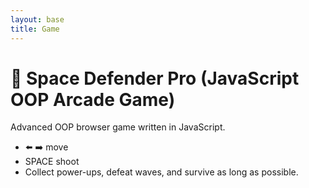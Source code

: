 ```yaml
---
layout: base
title: Game
---
```


# 🚀 Space Defender Pro (JavaScript OOP Arcade Game)

Advanced OOP browser game written in JavaScript.  
- ⬅️ ➡️ move  
- SPACE shoot  
- Collect power-ups, defeat waves, and survive as long as possible.  

<canvas id="gameCanvas" width="600" height="600"></canvas>
<script>
  // ======= Base Entity Class =======
  class Entity {
    constructor(x, y, width, height, color) {
      this.x = x;
      this.y = y;
      this.width = width;
      this.height = height;
      this.color = color;
    }
    draw(ctx) {
      ctx.fillStyle = this.color;
      ctx.fillRect(this.x, this.y, this.width, this.height);
    }
  }

  // ======= Player =======
  class Player extends Entity {
    constructor(x, y) {
      super(x, y, 40, 20, "cyan");
      this.speed = 6;
      this.cooldown = 0;
      this.rapidFire = false;
      this.shield = false;
    }
    move(keys, canvasWidth) {
      if (keys["ArrowLeft"] && this.x > 0) this.x -= this.speed;
      if (keys["ArrowRight"] && this.x + this.width < canvasWidth) this.x += this.speed;
    }
    canShoot() {
      let delay = this.rapidFire ? 8 : 20;
      if (this.cooldown === 0) {
        this.cooldown = delay;
        return true;
      }
      return false;
    }
    updateCooldown() {
      if (this.cooldown > 0) this.cooldown--;
    }
  }

  // ======= Bullet =======
  class Bullet extends Entity {
    constructor(x, y, color, speed, isEnemy = false) {
      super(x, y, 5, 10, color);
      this.speed = speed;
      this.isEnemy = isEnemy;
    }
    update() {
      this.y += this.speed;
    }
  }

  // ======= Enemy Base Class =======
  class Enemy extends Entity {
    constructor(x, y, color = "red") {
      super(x, y, 30, 20, color);
      this.speed = 2;
    }
    update() {
      this.y += this.speed * 0.2;
    }
    shoot(probability = 0.003) {
      if (Math.random() < probability) {
        return new Bullet(this.x + this.width/2, this.y + this.height, "yellow", 4, true);
      }
      return null;
    }
  }

  // ======= Fast Enemy (Polymorphism) =======
  class FastEnemy extends Enemy {
    constructor(x, y) {
      super(x, y, "orange");
      this.speed = 4;
    }
    update() {
      this.y += this.speed * 0.4;
      this.x += Math.sin(this.y / 20) * 3;
    }
  }

  // ======= Tank Enemy (Polymorphism) =======
  class TankEnemy extends Enemy {
    constructor(x, y) {
      super(x, y, "purple");
      this.health = 3;
    }
    takeHit() {
      this.health--;
      if (this.health <= 0) return true;
      return false;
    }
    draw(ctx) {
      ctx.fillStyle = this.color;
      ctx.fillRect(this.x, this.y, this.width, this.height);
      ctx.fillStyle = "white";
      ctx.fillText(this.health, this.x + 10, this.y + 15);
    }
  }

  // ======= Power-Up =======
  class PowerUp extends Entity {
    constructor(x, y, type) {
      const colors = { shield: "blue", rapid: "lime", health: "pink" };
      super(x, y, 15, 15, colors[type]);
      this.type = type;
      this.speed = 2;
    }
    update() {
      this.y += this.speed;
    }
  }

  // ======= Game =======
  class Game {
    constructor(canvasId) {
      this.canvas = document.getElementById(canvasId);
      this.ctx = this.canvas.getContext("2d");
      this.keys = {};
      this.player = new Player(this.canvas.width/2 - 20, this.canvas.height - 40);
      this.bullets = [];
      this.enemies = [];
      this.enemyBullets = [];
      this.powerUps = [];
      this.level = 1;
      this.score = 0;
      this.health = 3;
      this.highScore = localStorage.getItem("spaceDefenderHighScore") || 0;
      this.state = "title"; // title, playing, gameover
      this.spawnTimer = 0;

      document.addEventListener("keydown", (e) => {
        this.keys[e.key] = true;
        if (this.state === "title" && e.key === "Enter") {
          this.start();
        }
        if (this.state === "gameover" && e.key === "Enter") {
          this.reset();
        }
      });
      document.addEventListener("keyup", (e) => this.keys[e.key] = false);

      requestAnimationFrame(() => this.update());
    }

    start() {
      this.state = "playing";
      this.spawnWave();
    }

    reset() {
      this.state = "title";
      this.bullets = [];
      this.enemies = [];
      this.enemyBullets = [];
      this.powerUps = [];
      this.level = 1;
      this.score = 0;
      this.health = 3;
      this.player = new Player(this.canvas.width/2 - 20, this.canvas.height - 40);
    }

    spawnWave() {
      for (let i = 0; i < 6; i++) {
        for (let j = 0; j < this.level; j++) {
          let rand = Math.random();
          if (rand < 0.2) this.enemies.push(new FastEnemy(80 + i*70, 40 + j*60));
          else if (rand < 0.3) this.enemies.push(new TankEnemy(80 + i*70, 40 + j*60));
          else this.enemies.push(new Enemy(80 + i*70, 40 + j*60));
        }
      }
    }

    collision(a, b) {
      return (
        a.x < b.x + b.width &&
        a.x + a.width > b.x &&
        a.y < b.y + b.height &&
        a.y + a.height > b.y
      );
    }

    update() {
      this.ctx.clearRect(0, 0, this.canvas.width, this.canvas.height);

      if (this.state === "title") {
        this.drawTitle();
      } else if (this.state === "playing") {
        this.updateGame();
      } else if (this.state === "gameover") {
        this.drawGameOver();
      }

      requestAnimationFrame(() => this.update());
    }

    updateGame() {
      // --- Player ---
      this.player.move(this.keys, this.canvas.width);
      this.player.draw(this.ctx);
      this.player.updateCooldown();

      if (this.keys[" "] && this.player.canShoot()) {
        this.bullets.push(new Bullet(this.player.x + this.player.width/2 - 2, this.player.y, "lime", -6));
      }

      // --- Bullets ---
      for (let i = this.bullets.length - 1; i >= 0; i--) {
        const b = this.bullets[i];
        b.update();
        b.draw(this.ctx);
        if (b.y < 0) this.bullets.splice(i, 1);
      }

      // --- Enemies ---
      for (let i = this.enemies.length - 1; i >= 0; i--) {
        const e = this.enemies[i];
        e.update();
        e.draw(this.ctx);

        // Enemy shooting
        const bullet = e.shoot ? e.shoot(0.002 + this.level*0.001) : null;
        if (bullet) this.enemyBullets.push(bullet);

        // Bullet collisions
        for (let j = this.bullets.length - 1; j >= 0; j--) {
          if (this.collision(this.bullets[j], e)) {
            if (e instanceof TankEnemy) {
              if (e.takeHit()) {
                this.enemies.splice(i, 1);
                if (Math.random() < 0.1) this.dropPowerUp(e.x, e.y);
              }
            } else {
              this.enemies.splice(i, 1);
              if (Math.random() < 0.1) this.dropPowerUp(e.x, e.y);
            }
            this.bullets.splice(j, 1);
            this.score += 50;
            break;
          }
        }
      }

      // --- Enemy Bullets ---
      for (let i = this.enemyBullets.length - 1; i >= 0; i--) {
        const b = this.enemyBullets[i];
        b.update();
        b.draw(this.ctx);
        if (this.collision(b, this.player)) {
          if (!this.player.shield) this.health--;
          this.enemyBullets.splice(i, 1);
        } else if (b.y > this.canvas.height) {
          this.enemyBullets.splice(i, 1);
        }
      }

      // --- PowerUps ---
      for (let i = this.powerUps.length - 1; i >= 0; i--) {
        const p = this.powerUps[i];
        p.update();
        p.draw(this.ctx);
        if (this.collision(p, this.player)) {
          this.activatePowerUp(p.type);
          this.powerUps.splice(i, 1);
        } else if (p.y > this.canvas.height) {
          this.powerUps.splice(i, 1);
        }
      }

      // --- HUD ---
      this.ctx.fillStyle = "white";
      this.ctx.font = "18px Arial";
      this.ctx.fillText("Score: " + this.score, 10, 20);
      this.ctx.fillText("Health: " + this.health, 500, 20);
      this.ctx.fillText("Level: " + this.level, 270, 20);
      this.ctx.fillText("High Score: " + this.highScore, 10, 50);

      // --- Next Level ---
      if (this.enemies.length === 0) {
        this.level++;
        this.spawnWave();
      }

      // --- Check Game Over ---
      if (this.health <= 0) {
        this.state = "gameover";
        if (this.score > this.highScore) {
          this.highScore = this.score;
          localStorage.setItem("spaceDefenderHighScore", this.highScore);
        }
      }
    }

    dropPowerUp(x, y) {
      const types = ["shield", "rapid", "health"];
      const type = types[Math.floor(Math.random()*types.length)];
      this.powerUps.push(new PowerUp(x, y, type));
    }

    activatePowerUp(type) {
      if (type === "shield") {
        this.player.shield = true;
        setTimeout(() => this.player.shield = false, 5000);
      } else if (type === "rapid") {
        this.player.rapidFire = true;
        setTimeout(() => this.player.rapidFire = false, 5000);
      } else if (type === "health") {
        this.health++;
      }
    }

    drawTitle() {
      this.ctx.fillStyle = "white";
      this.ctx.font = "36px Arial";
      this.ctx.fillText("🚀 Space Defender Pro", 130, 250);
      this.ctx.font = "24px Arial";
      this.ctx.fillText("Press ENTER to Start", 190, 300);
      this.ctx.fillText("⬅️ ➡️ to Move, SPACE to Shoot", 140, 340);
    }

    drawGameOver() {
      this.ctx.fillStyle = "red";
      this.ctx.font = "36px Arial";
      this.ctx.fillText("GAME OVER", 200, 250);
      this.ctx.fillStyle = "white";
      this.ctx.font = "24px Arial";
      this.ctx.fillText("Final Score: " + this.score, 220, 300);
      this.ctx.fillText("Press ENTER to Restart", 180, 340);
    }
  }

  // ======= Start Game =======
  new Game("gameCanvas");
</script>
